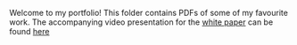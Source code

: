 Welcome to my portfolio! This folder contains PDFs of some of my favourite work. The accompanying video presentation for the [white paper](https://github.com/jamesdmfoster/jamesdmfoster/blob/main/Portfolio/White-Paper_COVID.pdf) can be found [here](https://video.liberta.vip/w/vH7M1eu2iAxp1NoCMfvhKd)
